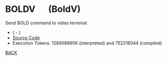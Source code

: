 # BOLDV &emsp; (BoldV)
Send BOLD command to video terminal.
* ( - )
* [Source Code](../words/amc_ext/BoldV.cs)
* Execution Tokens: 1289088956 (interpreted) and 752218044 (compiled)


[BACK](builtins.md#BoldV)
